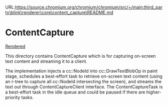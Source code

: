 URL:https://source.chromium.org/chromium/chromium/src/+/main:third_party\blink\renderer\core\content_capture\README.md
# ContentCapture

[Rendered](https://chromium.googlesource.com/chromium/src/+/main/third_party/blink/renderer/core/content_capture/README.md)

This directory contains ContentCapture which is for capturing on-screen text
content and streaming it to a client.

The implementation injects a cc::NodeId into cc::DrawTextBlobOp in paint
stage, schedules a best-effort task to retrieve on-screen text content (using
an r-tree to capture all cc::NodeId intersecting the screen), and streams
the text out through ContentCaptureClient interface. The ContentCaptureTask is
a best-effort task in the idle queue and could be paused if there are
higher-priority tasks.
